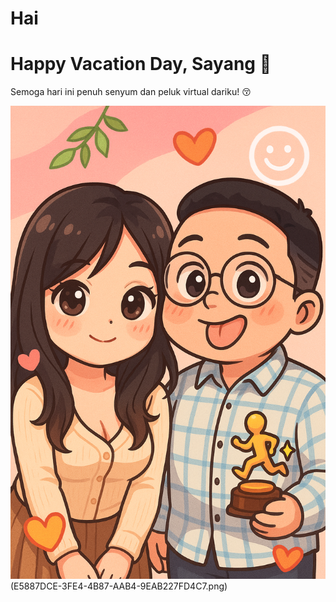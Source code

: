 # Hai

<!DOCTYPE html>
<html>
  <head>
    <meta charset="UTF-8">
    
  </head>
  <body>
    <h1>Happy Vacation Day, Sayang 💖</h1>
    <p>Semoga hari ini penuh senyum dan peluk virtual dariku! 😚</p>
  </body>
</html>

![Alt Text](E372D6AB-128D-44D9-A374-F0C6D6DFEF04.png)(E5887DCE-3FE4-4B87-AAB4-9EAB227FD4C7.png)
